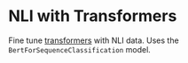 # NLI with Transformers
Fine tune [transformers](https://huggingface.co/transformers/) with NLI data. Uses the `BertForSequenceClassification` model.
